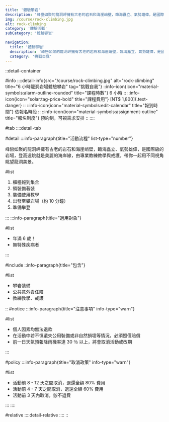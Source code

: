 ```yaml
---
title: '體驗攀岩'
description: '峰巒如聚的龍洞岬擁有古老的岩石和海崖峭壁，臨海矗立、氣勢雄偉，是國際級的岩場，登高遠眺就是美麗的海岸線，由專業教練教學與戒護，帶你一起用不同視角眺望龍洞美景。'
img: /course/rock-climbing.jpg
alt: rock-climbing
category: '體驗活動'
subCategory: '體驗攀岩'

navigation:
  title: '體驗攀岩'
  description: '峰巒如聚的龍洞岬擁有古老的岩石和海崖峭壁，臨海矗立、氣勢雄偉，是國際級的岩場，登高遠眺就是美麗的海岸線，由專業教練教學與戒護，帶你一起用不同視角眺望龍洞美景。'
  category: '挑戰自我'
---
```


::detail-container

#info
::::detail-info{src="/course/rock-climbing.jpg" alt="rock-climbing" title="6 小時龍洞岩場體驗攀岩" tag="挑戰自我"}
::info-icon{icon="material-symbols:alarm-outline-rounded" title="課程時數"}
6 小時
::
::info-icon{icon="solar:tag-price-bold" title="課程費用"}
[NT$ 1,800]{.text-danger}
::
::info-icon{icon="material-symbols:edit-calendar" title="報到時間"}
依報名時段
::
::info-icon{icon="material-symbols:assignment-outline" title="報名制度"}
預約制，可視需求安排
::
::::

#tab
::::detail-tab

#detail
:::info-paragraph{title="活動流程" list-type="number"}

峰巒如聚的龍洞岬擁有古老的岩石和海崖峭壁，臨海矗立、氣勢雄偉，是國際級的岩場，登高遠眺就是美麗的海岸線，由專業教練教學與戒護，帶你一起用不同視角眺望龍洞美景。

#list

1. 櫃檯報到集合
2. 領裝備著裝
3. 裝備使用教學
4. 出發至攀岩場（約 10 分鐘）
5. 準備攀登

:::
:::info-paragraph{title="適用對象"}

#list

- 年滿 6 歲！
- 無特殊疾病者

:::

#include
::info-paragraph{title="包含"}

#list

- 攀岩裝備
- 公共意外責任險
- 教練教學、戒護

::
#notice
:::info-paragraph{title="注意事項" info-type="warn"}

#list

- 個人因素均無法退款
- 在活動中若不慎遺失公用裝備或非自然損壞等情況，必須照價賠償
- 前一日天氣預報降雨機率達 30 ％ 以上，將會取消活動或改期

:::

#policy
:::info-paragraph{title="取消政策" info-type="warn"}

#list

- 活動前 8 - 12 天之間取消，退還全額 80% 費用
- 活動前 4 - 7 天之間取消，退還全額 60% 費用
- 活動前 3 天內取消，恕不退費

:::
::::

#relative
::::detail-relative
::::
::
